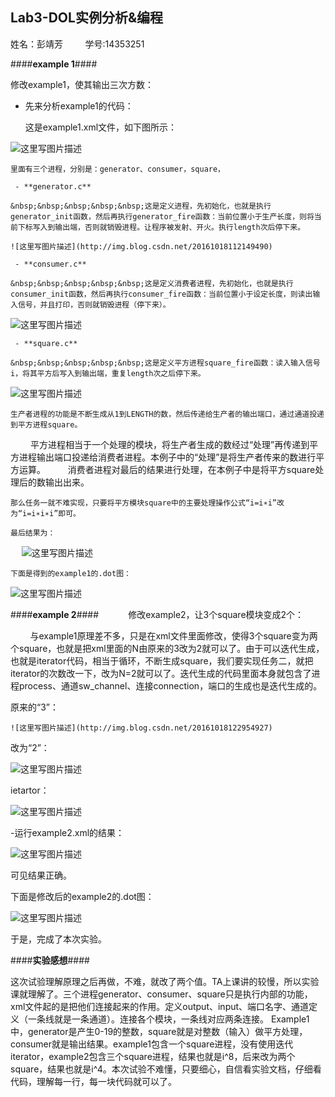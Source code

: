 ## Lab3-DOL实例分析&编程 ##

姓名：彭靖芳 &nbsp;&nbsp;&nbsp;&nbsp;&nbsp;&nbsp;&nbsp;&nbsp;学号:14353251

####**example 1**####

修改example1，使其输出三次方数：

 - 先来分析example1的代码：

	这是example1.xml文件，如下图所示：
	
 ![这里写图片描述](http://img.blog.csdn.net/20161018111033328)

	里面有三个进程，分别是：generator、consumer，square，
	
	 - **generator.c**
	
	&nbsp;&nbsp;&nbsp;&nbsp;&nbsp;这是定义进程，先初始化，也就是执行generator_init函数，然后再执行generator_fire函数：当前位置小于生产长度，则将当前下标写入到输出端，否则就销毁进程。让程序被发射、开火。执行length次后停下来。
	
	![这里写图片描述](http://img.blog.csdn.net/20161018112149490)

	 - **consumer.c**
	
	&nbsp;&nbsp;&nbsp;&nbsp;&nbsp;这是定义消费者进程，先初始化，也就是执行consumer_init函数，然后再执行consumer_fire函数：当前位置小于设定长度，则读出输入信号，并且打印，否则就销毁进程（停下来）。
	
![这里写图片描述](http://img.blog.csdn.net/20161018112622015)

	 - **square.c**
	
	&nbsp;&nbsp;&nbsp;&nbsp;&nbsp;这是定义平方进程square_fire函数：读入输入信号i，将其平方后写入到输出端，重复length次之后停下来。
	
![这里写图片描述](http://img.blog.csdn.net/20161018112745267)
		

	生产者进程的功能是不断生成从1到LENGTH的数，然后传递给生产者的输出端口，通过通道投递到平方进程square。 
　　
	平方进程相当于一个处理的模块，将生产者生成的数经过“处理”再传递到平方进程输出端口投递给消费者进程。本例子中的“处理”是将生产者传来的数进行平方运算。 
　　
消费者进程对最后的结果进行处理，在本例子中是将平方square处理后的数输出出来。 
	
	那么任务一就不难实现，只要将平方模块square中的主要处理操作公式“i=i∗i”改为“i=i∗i∗i”即可。

	最后结果为： 
	
　
![这里写图片描述](http://img.blog.csdn.net/20161018121606988)


	
	下面是得到的example1的.dot图：
	
	
![这里写图片描述](http://img.blog.csdn.net/20161018121810959)


####**example 2**####
&nbsp;&nbsp;&nbsp;&nbsp;&nbsp;&nbsp;&nbsp;&nbsp;&nbsp;&nbsp;&nbsp;修改example2，让3个square模块变成2个：
	
&nbsp;&nbsp;&nbsp;&nbsp;&nbsp;&nbsp;&nbsp;&nbsp;与example1原理差不多，只是在xml文件里面修改，使得3个square变为两个square，也就是把xml里面的N由原来的3改为2就可以了。由于可以迭代生成，也就是iterator代码，相当于循环，不断生成square，我们要实现任务二，就把iterator的次数改一下，改为N=2就可以了。迭代生成的代码里面本身就包含了进程process、通道sw_channel、连接connection，端口的生成也是迭代生成的。
		
原来的“3”：

	![这里写图片描述](http://img.blog.csdn.net/20161018122954927)
	
改为“2”：

![这里写图片描述](http://img.blog.csdn.net/20161018123031084)

ietartor：

![这里写图片描述](http://img.blog.csdn.net/20161018123137131)

 -运行example2.xml的结果：
 
![这里写图片描述](http://img.blog.csdn.net/20161018123355601)

可见结果正确。

下面是修改后的example2的.dot图：

![这里写图片描述](http://img.blog.csdn.net/20161018123533461)

于是，完成了本次实验。


####**实验感想**####

这次试验理解原理之后再做，不难，就改了两个值。TA上课讲的较慢，所以实验课就理解了。三个进程generator、consumer、square只是执行内部的功能，xml文件起的是把他们连接起来的作用。定义output、input、端口名字、通道定义（一条线就是一条通道）。连接各个模块，一条线对应两条连接。
Example1中，generator是产生0-19的整数，square就是对整数（输入）做平方处理，consumer就是输出结果。example1包含一个square进程，没有使用迭代iterator，example2包含三个square进程，结果也就是i^8，后来改为两个square，结果也就是i^4。本次试验不难懂，只要细心，自信看实验文档，仔细看代码，理解每一行，每一块代码就可以了。




